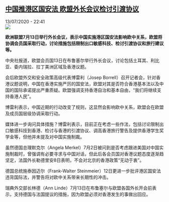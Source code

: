 <!--1594677371000-->
[中国推港区国安法   欧盟外长会议检讨引渡协议](http://www.rfi.fr//cn/%E6%AC%A7%E6%B4%B2/20200713-%E4%B8%AD%E5%9B%BD%E6%8E%A8%E6%B8%AF%E5%8C%BA%E5%9B%BD%E5%AE%89%E6%B3%95-%E6%AC%A7%E7%9B%9F%E5%A4%96%E9%95%BF%E4%BC%9A%E8%AE%AE%E6%A3%80%E8%AE%A8%E5%BC%95%E6%B8%A1%E5%8D%8F%E8%AE%AE)
------

<div>13/07/2020 - 22:41</div><img src="https://s.rfi.fr/media/display/abba3ca0-c498-11ea-b9c2-005056a964fe/w:310/p:16x9/2020-07-12T082128Z_1503456122_RC2IRH9QAQ9M_RTRMADP_3_HONGKONG-ELECTION.JPG"><p><strong>欧洲联盟7月13日举行外长会议，表示中国实施港区国安法影响欧中关系，欧盟将协调会员国采取行动，讨论措施包括限制出口敏感科技、检讨引渡协议和旅行建议等。</strong></p><div class="t-content__body u-clearfix"><div class="m-interstitial"></div><p>中央社报道，欧盟会员国13日在布鲁塞尔举行外长会议，讨论包括土耳其、利比亚、委内瑞拉、拉丁美洲区域及香港议题。</p><p>会后欧盟外交和安全政策高级代表博雷利（Josep Borrell）召开记者会，针对香港议题说明，中国在香港实施严厉的国安法，欧盟对其是否符合香港基本法以及中国的国际承诺提出严重质疑。欧盟强调支持香港自治和基本自由，“我们将继续支持香港人民”。</p><p>博雷利表示，中国近期的行动改变了规则，这显然会影响欧中关系，欧盟会在欧盟及成员国层级协调采取行动。</p><p>媒体进一步询问具体措施？博雷利表示，目前正在考虑一些作法，包括讨论限制出口敏感科技到香港、检讨与香港的引渡协议、调高香港旅行警告及提供香港学生奖学金等，但他并未提及对中国实施制裁。</p><p>虽然德国总理默克尔（Angela Merkel）7月2日被问到是否考虑跟进美国对中国实施制裁时，曾强调有必要寻求与中国对话，但此后各会员国对香港议题态度逐渐趋坚定，法国外长勒德里安8日表明，不会对北京的香港政策“无动于衷”。</p><p>德国总统施泰因迈尔（Frank-Walter Steinmeier）12日更进一步批评港区国安法违背国际法，并警告将对欧中关系带来长期性的冲击。</p><p>瑞典外交部长林德（Ann Linde）7月13日在布鲁塞尔与欧盟各国外长开会前表示，支持德国与法国提议的措施，因为欧盟必须对香港发生的事做出回应。</p><p> </p><div class="o-self-promo o-self-promo--nl o-self-promo--hidden" data-selfpromo-newsletter></div><div class="o-self-promo o-self-promo--app o-self-promo--hidden" data-selfpromo-app></div></div>
